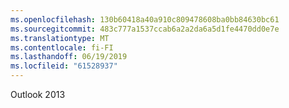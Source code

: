 ```yaml
---
ms.openlocfilehash: 130b60418a40a910c809478608ba0bb84630bc61
ms.sourcegitcommit: 483c777a1537ccab6a2a2da6a5d1fe4470dd0e7e
ms.translationtype: MT
ms.contentlocale: fi-FI
ms.lasthandoff: 06/19/2019
ms.locfileid: "61528937"
---
```

Outlook 2013